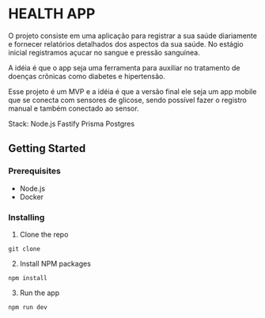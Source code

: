 # HEALTH APP

O projeto consiste em uma aplicação para registrar a sua saúde diariamente e fornecer relatórios detalhados dos aspectos da sua saúde. No estágio inicial registramos açucar no sangue e pressão sanguínea.

A idéia é que o app seja uma ferramenta para auxiliar no tratamento de doenças crônicas como diabetes e hipertensão.

Esse projeto é um MVP e a idéia é que a versão final ele seja um app mobile que se conecta com sensores de glicose, sendo possível fazer o registro manual e também conectado ao sensor.

Stack: Node.js Fastify Prisma Postgres

## Getting Started

### Prerequisites

- Node.js
- Docker

### Installing

1. Clone the repo

```
git clone
```

2. Install NPM packages

```
npm install
```

3. Run the app

```
npm run dev
```
